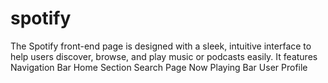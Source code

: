 # spotify
The Spotify front-end page is designed with a sleek, intuitive interface to help users discover, browse, and play music or podcasts easily. It features
Navigation Bar
Home Section
Search Page
Now Playing Bar
User Profile
